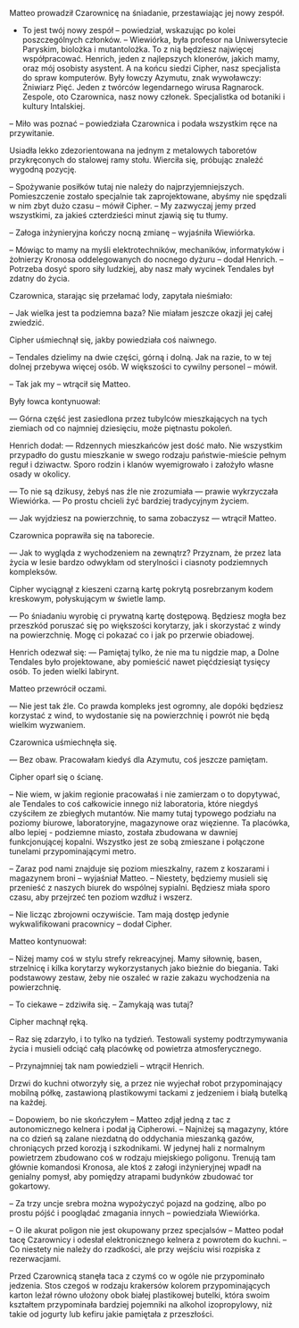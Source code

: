 
Matteo prowadził Czarownicę na śniadanie, przestawiając jej nowy zespół. 

- To jest twój nowy zespół – powiedział, wskazując po kolei poszczególnych członków. – Wiewiórka, była profesor na Uniwersytecie Paryskim, biolożka i mutantolożka. To z nią będziesz najwięcej współpracować. Henrich, jeden z najlepszych klonerów, jakich mamy, oraz mój osobisty asystent. A na końcu siedzi Cipher, nasz specjalista do spraw komputerów. Były łowczy Azymutu, znak wywoławczy: Żniwiarz Pięć. Jeden z twórców legendarnego wirusa Ragnarock. Zespole, oto Czarownica, nasz nowy członek. Specjalistka od botaniki i kultury Intalskiej.

– Miło was poznać – powiedziała Czarownica i podała wszystkim ręce na przywitanie.

Usiadła lekko zdezorientowana na jednym z metalowych taboretów przykręconych do stalowej ramy stołu. Wierciła się, próbując znaleźć wygodną pozycję.

– Spożywanie posiłków tutaj nie należy do najprzyjemniejszych. Pomieszczenie zostało specjalnie tak zaprojektowane, abyśmy nie spędzali w nim zbyt dużo czasu – mówił Cipher. – My zazwyczaj jemy przed wszystkimi, za jakieś czterdzieści minut zjawią się tu tłumy.

– Załoga inżynieryjna kończy nocną zmianę – wyjaśniła Wiewiórka.

– Mówiąc to mamy na myśli elektrotechników, mechaników, informatyków i żołnierzy Kronosa oddelegowanych do nocnego dyżuru – dodał Henrich. – Potrzeba dosyć sporo siły ludzkiej, aby nasz mały wycinek Tendales był zdatny do życia.

Czarownica, starając się przełamać lody, zapytała nieśmiało:

– Jak wielka jest ta podziemna baza? Nie miałam jeszcze okazji jej całej zwiedzić.

Cipher uśmiechnął się, jakby powiedziała coś naiwnego.

– Tendales dzielimy na dwie części, górną i dolną. Jak na razie, to w tej dolnej przebywa więcej osób. W większości to cywilny personel – mówił.

– Tak jak my – wtrącił się Matteo.

Były łowca kontynuował:

— Górna część jest zasiedlona przez tubylców mieszkających na tych ziemiach od co najmniej dziesięciu, może piętnastu pokoleń.

Henrich dodał: — Rdzennych mieszkańców jest dość mało. Nie wszystkim przypadło do gustu mieszkanie w swego rodzaju państwie-mieście pełnym reguł i dziwactw. Sporo rodzin i klanów wyemigrowało i założyło własne osady w okolicy.

— To nie są dzikusy, żebyś nas źle nie zrozumiała — prawie wykrzyczała Wiewiórka. — Po prostu chcieli żyć bardziej tradycyjnym życiem.

— Jak wyjdziesz na powierzchnię, to sama zobaczysz — wtrącił Matteo.

Czarownica poprawiła się na taborecie.

— Jak to wygląda z wychodzeniem na zewnątrz? Przyznam, że przez lata życia w lesie bardzo odwykłam od sterylności i ciasnoty podziemnych kompleksów.

Cipher wyciągnął z kieszeni czarną kartę pokrytą posrebrzanym kodem kreskowym, połyskującym w świetle lamp.

— Po śniadaniu wyrobię ci prywatną kartę dostępową. Będziesz mogła bez przeszkód poruszać się po większości korytarzy, jak i skorzystać z windy na powierzchnię. Mogę ci pokazać co i jak po przerwie obiadowej.

Henrich odezwał się: — Pamiętaj tylko, że nie ma tu nigdzie map, a Dolne Tendales było projektowane, aby pomieścić nawet pięćdziesiąt tysięcy osób. To jeden wielki labirynt.

Matteo przewrócił oczami.

— Nie jest tak źle. Co prawda kompleks jest ogromny, ale dopóki będziesz korzystać z wind, to wydostanie się na powierzchnię i powrót nie będą wielkim wyzwaniem.

Czarownica uśmiechnęła się.

— Bez obaw. Pracowałam kiedyś dla Azymutu, coś jeszcze pamiętam.

Cipher oparł się o ścianę.

– Nie wiem, w jakim regionie pracowałaś i nie zamierzam o to dopytywać, ale Tendales to coś całkowicie innego niż laboratoria, które niegdyś czyściłem ze zbiegłych mutantów. Nie mamy tutaj typowego podziału na poziomy biurowe, laboratoryjne, magazynowe oraz więzienne. Ta placówka, albo lepiej - podziemne miasto, została zbudowana w dawniej funkcjonującej kopalni. Wszystko jest ze sobą zmieszane i połączone tunelami przypominającymi metro.

– Zaraz pod nami znajduje się poziom mieszkalny, razem z koszarami i magazynem broni – wyjaśniał Matteo. – Niestety, będziemy musieli się przenieść z naszych biurek do wspólnej sypialni. Będziesz miała sporo czasu, aby przejrzeć ten poziom wzdłuż i wszerz.

– Nie licząc zbrojowni oczywiście. Tam mają dostęp jedynie wykwalifikowani pracownicy – dodał Cipher.

Matteo kontynuował:

– Niżej mamy coś w stylu strefy rekreacyjnej. Mamy siłownię, basen, strzelnicę i kilka korytarzy wykorzystanych jako bieżnie do biegania. Taki podstawowy zestaw, żeby nie oszaleć w razie zakazu wychodzenia na powierzchnię.

– To ciekawe – zdziwiła się. – Zamykają was tutaj?

Cipher machnął ręką.

– Raz się zdarzyło, i to tylko na tydzień. Testowali systemy podtrzymywania życia i musieli odciąć całą placówkę od powietrza atmosferycznego.

– Przynajmniej tak nam powiedzieli – wtrącił Henrich.

Drzwi do kuchni otworzyły się, a przez nie wyjechał robot przypominający mobilną półkę, zastawioną plastikowymi tackami z jedzeniem i białą butelką na każdej.

– Dopowiem, bo nie skończyłem – Matteo zdjął jedną z tac z autonomicznego kelnera i podał ją Cipherowi. – Najniżej są magazyny, które na co dzień są zalane niezdatną do oddychania mieszanką gazów, chroniących przed korozją i szkodnikami. W jedynej hali z normalnym powietrzem zbudowano coś w rodzaju miejskiego poligonu. Trenują tam głównie komandosi Kronosa, ale ktoś z załogi inżynieryjnej wpadł na genialny pomysł, aby pomiędzy atrapami budynków zbudować tor gokartowy.

– Za trzy uncje srebra można wypożyczyć pojazd na godzinę, albo po prostu pójść i pooglądać zmagania innych – powiedziała Wiewiórka.

– O ile akurat poligon nie jest okupowany przez specjalsów – Matteo podał tacę Czarownicy i odesłał elektronicznego kelnera z powrotem do kuchni. – Co niestety nie należy do rzadkości, ale przy wejściu wisi rozpiska z rezerwacjami.

Przed Czarownicą stanęła taca z czymś co w ogóle nie przypominało jedzenia. Stos czegoś w rodzaju krakersów kolorem przypominających karton leżał równo ułożony obok białej plastikowej butelki, która swoim kształtem przypominała bardziej pojemniki na alkohol izopropylowy, niż takie od jogurty lub kefiru jakie pamiętała z przeszłości. 
